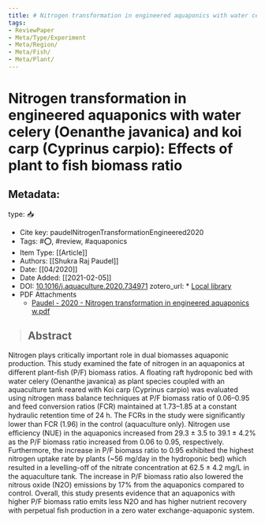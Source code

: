 ```yaml
---
title: # Nitrogen transformation in engineered aquaponics with water celery (Oenanthe javanica) and koi carp (Cyprinus carpio): Effects of plant to fish biomass ratio
tags:
- ReviewPaper
- Meta/Type/Experiment
- Meta/Region/
- Meta/Fish/
- Meta/Plant/
---
```


# Nitrogen transformation in engineered aquaponics with water celery (Oenanthe javanica) and koi carp (Cyprinus carpio): Effects of plant to fish biomass ratio

## Metadata:

type: 📥
* Cite key: paudelNitrogenTransformationEngineered2020
* Tags: #⭕, #review, #aquaponics
* Item Type: [[Article]]
* Authors: [[Shukra Raj Paudel]]
* Date: [[04/2020]]
* Date Added: [[2021-02-05]]
* DOI: [10.1016/j.aquaculture.2020.734971](https://doi.org/10.1016/j.aquaculture.2020.734971)
zotero_url: * [Local library](zotero://select/items/1_9RV7TA4U)
* PDF Attachments
	- [Paudel - 2020 - Nitrogen transformation in engineered aquaponics w.pdf](zotero://open-pdf/library/items/7PMKW4AW)

>## Abstract

Nitrogen plays critically important role in dual biomasses aquaponic production. This study examined the fate of nitrogen in an aquaponics at diﬀerent plant-ﬁsh (P/F) biomass ratios. A ﬂoating raft hydroponic bed with water celery (Oenanthe javanica) as plant species coupled with an aquaculture tank reared with Koi carp (Cyprinus carpio) was evaluated using nitrogen mass balance techniques at P/F biomass ratio of 0.06–0.95 and feed conversion ratios (FCR) maintained at 1.73–1.85 at a constant hydraulic retention time of 24 h. The FCRs in the study were signiﬁcantly lower than FCR (1.96) in the control (aquaculture only). Nitrogen use eﬃciency (NUE) in the aquaponics increased from 29.3 ± 3.5 to 39.1 ± 4.2% as the P/F biomass ratio increased from 0.06 to 0.95, respectively. Furthermore, the increase in P/F biomass ratio to 0.95 exhibited the highest nitrogen uptake rate by plants (~56 mg/day in the hydroponic bed) which resulted in a levelling-oﬀ of the nitrate concentration at 62.5 ± 4.2 mg/L in the aquaculture tank. The increase in P/F biomass ratio also lowered the nitrous oxide (N2O) emissions by 17% from the aquaponics compared to control. Overall, this study presents evidence that an aquaponics with higher P/F biomass ratio emits less N2O and has higher nutrient recovery with perpetual ﬁsh production in a zero water exchange-aquaponic system.


